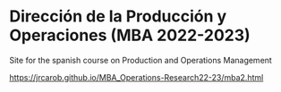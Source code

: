 # Dirección de la Producción y Operaciones (MBA 2022-2023)

Site for the spanish course on Production and Operations Management

https://jrcarob.github.io/MBA_Operations-Research22-23/mba2.html
